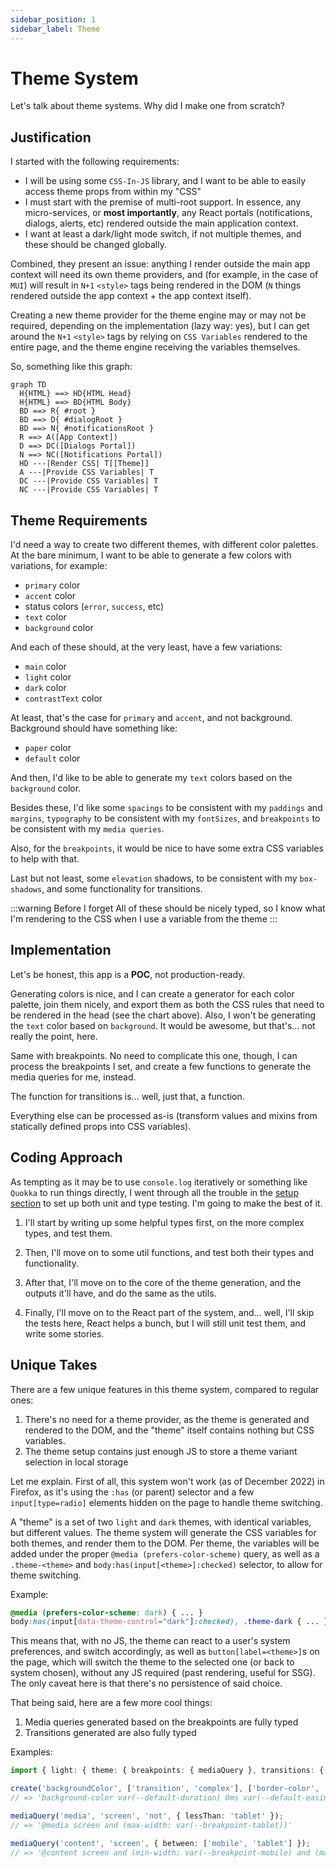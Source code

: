 ```yaml
---
sidebar_position: 1
sidebar_label: Theme
---
```


# Theme System

Let's talk about theme systems. Why did I make one from scratch?

## Justification

I started with the following requirements: 
- I will be using some `CSS-In-JS` library, and I want to be able to easily access theme props from within my "CSS"
- I must start with the premise of multi-root support. In essence, any micro-services, or **most importantly**, any React portals (notifications, dialogs, alerts, etc) rendered outside the main application context.
- I want at least a dark/light mode switch, if not multiple themes, and these should be changed globally.

Combined, they present an issue: anything I render outside the main app context will need its own theme providers, and (for example, in the case of `MUI`) will result in `N+1` `<style>` tags being rendered in the DOM (`N` things rendered outside the app context + the app context itself).

Creating a new theme provider for the theme engine may or may not be required, depending on the implementation (lazy way: yes), but I can get around the `N+1` `<style>` tags by relying on `CSS Variables` rendered to the entire page, and the theme engine receiving the variables themselves.

So, something like this graph:

```mermaid
graph TD
  H{HTML} ==> HD{HTML Head}
  H{HTML} ==> BD{HTML Body}
  BD ==> R{ #root }
  BD ==> D{ #dialogRoot }
  BD ==> N{ #notificationsRoot }
  R ==> A([App Context])
  D ==> DC([Dialogs Portal])
  N ==> NC([Notifications Portal])
  HD ---|Render CSS| T[[Theme]] 
  A ---|Provide CSS Variables| T
  DC ---|Provide CSS Variables| T
  NC ---|Provide CSS Variables| T
```

## Theme Requirements

I'd need a way to create two different themes, with different color palettes. At the bare minimum, I want to be able to generate a few colors with variations, for example: 

- `primary` color
- `accent` color
- status colors (`error`, `success`, etc)
- `text` color
- `background` color

And each of these should, at the very least, have a few variations: 

- `main` color
- `light` color
- `dark` color
- `contrastText` color

At least, that's the case for `primary` and `accent`, and not background. Background should have something like:
 
- `paper` color
- `default` color

And then, I'd like to be able to generate my `text` colors based on the `background` color.

Besides these, I'd like some `spacings` to be consistent with my `paddings` and `margins`, `typography` to be consistent with my `fontSizes`, and `breakpoints` to be consistent with my `media queries`.

Also, for the `breakpoints`, it would be nice to have some extra CSS variables to help with that.

Last but not least, some `elevation` shadows, to be consistent with my `box-shadows`, and some functionality for transitions.

:::warning Before I forget
All of these should be nicely typed, so I know what I'm rendering to the CSS when I use a variable from the theme
:::

## Implementation

Let's be honest, this app is a **POC**, not production-ready. 

Generating colors is nice, and I can create a generator for each color palette, join them nicely, and export them as both the CSS rules that need to be rendered in the head (see the chart above). Also, I won't be generating the `text` color based on `background`. It would be awesome, but that's... not really the point, here.

Same with breakpoints. No need to complicate this one, though, I can process the breakpoints I set, and create a few functions to generate the media queries for me, instead.

The function for transitions is... well, just that, a function.

Everything else can be processed as-is (transform values and mixins from statically defined props into CSS variables).

## Coding Approach

As tempting as it may be to use `console.log` iteratively or something like `Quokka` to run things directly, I went through all the trouble in the [setup section](../setup) to set up both unit and type testing. I'm going to make the best of it.

1. I'll start by writing up some helpful types first, on the more complex types, and test them.

2. Then, I'll move on to some util functions, and test both their types and functionality.

3. After that, I'll move on to the core of the theme generation, and the outputs it'll have, and do the same as the utils.

4. Finally, I'll move on to the React part of the system, and... well, I'll skip the tests here, React helps a bunch, but I will still unit test them, and write some stories. 

## Unique Takes

There are a few unique features in this theme system, compared to regular ones:
1. There's no need for a theme provider, as the theme is generated and rendered to the DOM, and the "theme" itself contains nothing but CSS variables.
2. The theme setup contains just enough JS to store a theme variant selection in local storage

Let me explain. First of all, this system won't work (as of December 2022) in Firefox, as it's using the `:has` (or parent) selector and a few `input[type=radio]` elements hidden on the page to handle theme switching.

A "theme" is a set of two `light` and `dark` themes, with identical variables, but different values. The theme system will generate the CSS variables for both themes, and render them to the DOM. Per theme, the variables will be added under the proper `@media (prefers-color-scheme)` query, as well as a `.theme-<theme>` and `body:has(input[<theme>]:checked)` selector, to allow for theme switching.

Example: 
```css
@media (prefers-color-scheme: dark) { ... }
body:has(input[data-theme-control="dark"]:checked), .theme-dark { ... }
```

This means that, with no JS, the theme can react to a user's system preferences, and switch accordingly, as well as `button[label=<theme>]`s on the page, which will switch the theme to the selected one (or back to system chosen), without any JS required (past rendering, useful for SSG). The only caveat here is that there's no persistence of said choice.

That being said, here are a few more cool things: 
1. Media queries generated based on the breakpoints are fully typed
2. Transitions generated are also fully typed

Examples: 
```ts
import { light: { theme: { breakpoints: { mediaQuery }, transitions: { create } } } } from './theme';

create('backgroundColor', ['transition', 'complex'], ['border-color', 'shortest', 'easeInOut']);
// => 'background-color var(--default-duration) 0ms var(--default-easing), transition var(--complex-duration) 0ms var(--default-easing), border-color var(--shortest-duration) 0ms var(--ease-in-out-easing)'

mediaQuery('media', 'screen', 'not', { lessThan: 'tablet' });
// => '@media screen and (max-width: var(--breakpoint-tablet))'

mediaQuery('content', 'screen', { between: ['mobile', 'tablet'] });
// => '@content screen and (min-width: var(--breakpoint-mobile) and (max-width: var(--breakpoint-tablet))'
```